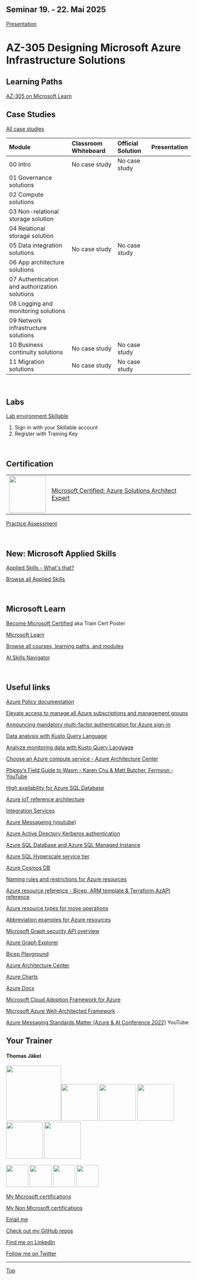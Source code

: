 [LP1]: https://learn.microsoft.com/en-us/training/paths/design-identity-governance-monitor-solutions/
[LP2]: https://learn.microsoft.com/en-us/training/paths/design-infranstructure-solutions/
[LP3]: https://learn.microsoft.com/en-us/training/paths/design-data-storage-solutions/
[LP4]: https://learn.microsoft.com/en-us/training/paths/design-business-continuity-solutions/
[LP5]: https://learn.microsoft.com/en-us/training/paths/cloud-adoption-framework/
[LP6]: https://learn.microsoft.com/en-us/training/paths/azure-well-architected-framework/

<!--
- Learning Path [Design identity, governance, and monitor solutions][LP1]
- Learning Path [Design infrastructure solutions][LP2]
- Learning Path [Design data storage solutions][LP3]
- Learning Path [Design business continuity solutions][LP4]
- Learning Path [Accelerate cloud adoption with the Microsoft Cloud Adoption Framework for Azure][LP5]
- Learning Path [Build great solutions with the Microsoft Azure Well-Architected Framework][LP6]
-->


## Seminar 19. - 22. Mai 2025

[Presentation](pdf/)

<!--

[Give feedback](https://www.metricsthatmatter.com/url/u.aspx?59FA89FA8219700159)

[Grab your badge (Microsoft Learn)](https://api.brainymotion.de/msbadge/redeem?pid=229509&cd=MR7GNZ)

<br>
-->

# AZ-305 Designing Microsoft Azure Infrastructure Solutions

## Learning Paths

[AZ-305 on Microsoft Learn](https://aka.ms/AZ-305StudentMaterials)


## Case Studies

[All case studies](https://microsoftlearning.github.io/AZ-305-DesigningMicrosoftAzureInfrastructureSolutions/)


| Module                                       | Classroom Whiteboard | Official Solution  | Presentation           |
| :------------------------------------------- | :--------------------| :------------------| :----------------------|
| 00 Intro                                     | No case study        | No case study      |                        |
| 01 Governance solutions                      |                      |                    |                        |
| 02 Compute solutions                         |                      |                    |                        |
| 03 Non-relational storage solution           |                      |                    |                        |
| 04 Relational storage solution               |                      |                    |                        |
| 05 Data integration solutions                | No case study        | No case study      |                        |
| 06 App architecture solutions                |                      |                    |                        |
| 07 Authentication and authorization solutions|                      |                    |                        |
| 08 Logging and monitoring solutions          |                      |                    |                        |
| 09 Network infrastructure  solutions         |                      |                    |                        |
| 10 Business continuity solutions             | No case study        | No case study      |                        |
| 11 Migration solutions                       | No case study        | No case study      |                        |



<br>

## Labs

[Lab environment Skillable](https://brainymotion.learnondemand.net) 

1. Sign in with your Skillable account 
2. Register with Training Key

<br>

## Certification

|   |   |
| - | - |
| <img src="https://download69118.blob.core.windows.net/anon/microsoft-certified-expert-badge.svg" width="100"/> | [Microsoft Certified: Azure Solutions Architect Expert](https://learn.microsoft.com/en-us/credentials/certifications/exams/az-305/) |


[Practice Assessment](https://learn.microsoft.com/credentials/certifications/exams/az-305/practice/assessment?assessment-type=practice&assessmentId=15)


<br>

## New: Microsoft Applied Skills

[Applied Skills - What's that?](https://learn.microsoft.com/en-us/credentials/)

[Browse all Applied Skills](https://learn.microsoft.com/en-us/credentials/browse/?credential_types=applied%20skills)


<br>


## Microsoft Learn

[Become Microsoft Certified](https://aka.ms/traincertposter) aka Train Cert Poster

[Microsoft Learn](https://learn.microsoft.com)

[Browse all courses, learning paths, and modules](https://learn.microsoft.com/en-us/training/browse/)

[AI Skills Navigator](https://aiskillsnavigator.microsoft.com/en-us)

<br>




## Useful links

[Azure Policy documentation](https://learn.microsoft.com/en-us/azure/governance/policy/)

[Elevate access to manage all Azure subscriptions and management groups](https://learn.microsoft.com/en-us/azure/role-based-access-control/elevate-access-global-admin?tabs=rest-api%2Centra-audit-logs)

[Announcing mandatory multi-factor authentication for Azure sign-in](https://azure.microsoft.com/en-us/blog/announcing-mandatory-multi-factor-authentication-for-azure-sign-in/)

[Data analysis with Kusto Query Language](https://learn.microsoft.com/en-us/training/paths/kusto-query-language/)

[Analyze monitoring data with Kusto Query Language](https://learn.microsoft.com/en-us/training/paths/analyze-monitoring-data-with-kql/)

[Choose an Azure compute service - Azure Architecture Center](https://learn.microsoft.com/en-us/azure/architecture/guide/technology-choices/compute-decision-tree)

[Phippy’s Field Guide to Wasm - Karen Chu & Matt Butcher, Fermyon - YouTube](https://www.youtube.com/watch?v=eFE6yGufDAA)

[High availability for Azure SQL Database](https://learn.microsoft.com/en-us/azure/azure-sql/database/high-availability-sla?view=azuresql-db&tabs=azure-powershell)

[Azure IoT reference architecture](https://learn.microsoft.com/en-us/azure/architecture/reference-architectures/iot)

[Integration Services](https://azure.microsoft.com/en-us/products/category/integration/)

[Azure Messageing (youtube)](https://www.youtube.com/watch?v=FVOhLqE9fzw)

[Azure Active Directory Kerberos authentication](https://learn.microsoft.com/en-us/azure/storage/files/storage-files-identity-auth-hybrid-identities-enable?tabs=azure-portal#prerequisites)

[Azure SQL Database and Azure SQL Managed Instance](https://learn.microsoft.com/en-us/azure/azure-sql/database/features-comparison)

[Azure SQL Hyperscale service tier](https://learn.microsoft.com/en-us/azure/azure-sql/database/service-tier-hyperscale)

[Azure Cosmos DB](https://learn.microsoft.com/en-us/azure/cosmos-db/)

[Naming rules and restrictions for Azure resources](https://learn.microsoft.com/en-us/azure/azure-resource-manager/management/resource-name-rules)

[Azure resource reference - Bicep, ARM template & Terraform AzAPI reference](https://learn.microsoft.com/en-us/azure/templates/)

[Azure resource types for move operations](https://learn.microsoft.com/en-us/azure/azure-resource-manager/management/move-support-resources)

[Abbreviation examples for Azure resources](https://learn.microsoft.com/en-us/azure/cloud-adoption-framework/ready/azure-best-practices/resource-abbreviations)

[Microsoft Graph security API overview](https://learn.microsoft.com/en-us/graph/security-concept-overview)

[Azure Graph Explorer](https://developer.microsoft.com/en-us/graph/graph-explorer)

[Bicep Playground](https://azure.github.io/bicep/)

[Azure Architecture Center](https://docs.microsoft.com/en-us/azure/architecture/)

[Azure Charts](https://https://azurecharts.com/)

[Azure Docs](https://https://docs.microsoft.com/en-us/azure/)

[Microsoft Cloud Adoption Framework for Azure](https://docs.microsoft.com/en-us/azure/cloud-adoption-framework/)

[Microsoft Azure Well-Architected Framework](https://docs.microsoft.com/en-us/azure/architecture/framework/)

[Azure Messaging Standards Matter (Azure & AI Conference 2022)](https://www.youtube.com/watch?v=FVOhLqE9fzw) YouTube




##  Your Trainer
#### Thomas Jäkel

<img src="https://download69118.blob.core.windows.net/anon/Profilbild.jpg" width="150"><img src="https://download69118.blob.core.windows.net/anon/Standard MCT Badge Large.png" width=100>
<a href="https://www.credly.com/badges/72439d56-7895-4b92-84bd-fec12c84fd18/public_url"><img src="https://download69118.blob.core.windows.net/anon/mcse-cloud-platform-and-infrastructure-certified-2016.png" width="100"></a>
<a href="https://learn.microsoft.com/api/credentials/share/en-us/tjaekel/A8E4CC3EAA93F4C2?sharingId=EBAFABC36CF6EBDC"><img src="https://download69118.blob.core.windows.net/anon/microsoft-certified-azure-solutions-architect-expert.png" width=100></a>
<a href="https://www.credly.com/badges/2a1b8f81-8609-4e8f-85d7-dad4f21f84f6/public_url"><img src="https://download69118.blob.core.windows.net/anon/aws-certified-ai-practitioner.png" width=100></a>
<a href="https://www.credly.com/badges/7f2c6c3e-d3e3-4e32-9299-adf3278948a3/public_url"><img src="https://download69118.blob.core.windows.net/anon/instructor-recognition-1-000-students-reached.png" width="100"/></a>

<a href="https://learn.microsoft.com/api/credentials/share/en-us/tjaekel/C27BF4B9C4441987?sharingId=EBAFABC36CF6EBDC"><img src="https://download69118.blob.core.windows.net/anon/apl.png" width=60></a>
<a href="https://learn.microsoft.com/api/credentials/share/en-us/tjaekel/D285AC578545317A?sharingId=EBAFABC36CF6EBDC"><img src="https://download69118.blob.core.windows.net/anon/apl.png" width=60></a>
<a href="https://learn.microsoft.com/api/credentials/share/en-us/tjaekel/218CE025B3002579?sharingId=EBAFABC36CF6EBDC"><img src="https://download69118.blob.core.windows.net/anon/apl.png" width=60></a>
<a href="https://learn.microsoft.com/api/credentials/share/en-us/tjaekel/603D525F71C003A5?sharingId=EBAFABC36CF6EBDC"><img src="https://download69118.blob.core.windows.net/anon/apl.png" width=60></a>


[My Microsoft certifications](https://learn.microsoft.com/en-us/users/tjaekel/transcript/d4yjrcx32nome0r)

[My Non Microsoft certifications](https://www.credly.com/users/thomas-jakel)

[Email me](mailto:thomas.jaekel@brainymotion.de)

[Check out my GitHub repos](https://github.com/www42)

[Find me on LinkedIn](https://linkedin.com/in/tjkkll)

[Follow me on Twitter](https://twitter.com/tjkkll)


---

[Top](#az-305-designing-microsoft-azure-infrastructure-solutions)